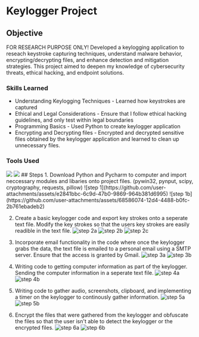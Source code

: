 # Keylogger Project

## Objective
FOR RESEARCH PURPOSE ONLY! Developed a keylogging application to reseach keystroke capturing techniques, understand malware behavior, encrypting/decrypting files, and enhance detection and mitigation strategies. This project aimed to deepen my knowledge of cybersecurity threats, ethical hacking, and endpoint solutions. 

### Skills Learned
- Understanding Keylogging Techniques - Learned how keystrokes are captured
- Ethical and Legal Considerations - Ensure that I follow ethical hacking guidelines, and only test within legal boundaries
- Programming Basics - Used Python to create keylogger application
- Encrypting and Decrypting files - Encrypted and decrypted sensitive files obtained by the keylogger application and learned to clean up unnecessary files.
### Tools Used
<img src="https://img.shields.io/badge/-Python-3776AB?&style=for-the-badge&logo=python&logoColor=white" />
<img src="https://img.shields.io/badge/-PyCharm-000000?&style=for-the-badge&logo=pycharm&logoColor=white" />
## Steps
1. Download Python and Pycharm to computer and import neccessary modules and libaries onto project files. (pywin32, pynput, scipy, cryptography, requests, pillow)
![step 1](https://github.com/user-attachments/assets/e2841bbc-6c9d-47b0-9869-964b381d6995)
![step 1b](https://github.com/user-attachments/assets/68586074-12d4-4488-b0fc-2b761ebadeb2)

2. Create a basic keylogger code and export key strokes onto a seperate text file. Modify the key strokes so that the users key strokes are easily readible in the text file. 
![step 2a](https://github.com/user-attachments/assets/2c4f3407-e199-4743-b8b7-b0ae7bf1d9ea)
![step 2b](https://github.com/user-attachments/assets/9998668e-2e3f-4079-82bc-61a1640ae728)
![step 2c](https://github.com/user-attachments/assets/1d8fcb25-a2fa-4848-ac26-56eab25d9e26)

3. Incorporate email functionality in the code where once the keylogger grabs the data, the text file is emailed to a personal email using a SMTP server. Ensure that the access is granted by Gmail. 
![step 3a](https://github.com/user-attachments/assets/cc17ccfd-958d-4493-8408-760e15649b96)
![step 3b](https://github.com/user-attachments/assets/a34ec717-0d6b-4448-8fd5-a0c74f7ecd38)

4. Writing code to getting computer information as part of the keylogger. Sending the computer information in a seperate text file.
![step 4a](https://github.com/user-attachments/assets/93ebbe5a-bed0-4757-a549-95b221b23374)
![step 4b](https://github.com/user-attachments/assets/986ceaf3-e59f-4746-8985-52b1bed29f97)

5. Writing code to gather audio, screenshots, clipboard, and implementing a timer on the keylogger to continously gather information.
![step 5a](https://github.com/user-attachments/assets/62e0d4b4-ad8c-4131-817a-112acd915670)
![step 5b](https://github.com/user-attachments/assets/4fab6a68-e13f-4a02-a207-436ce47f7323)

6. Encrypt the files that were gathered from the keylogger and obfuscate the files so that the user isn't able to detect the keylogger or the encrypted files.
![step 6a](https://github.com/user-attachments/assets/7f162394-52b3-4f93-addd-cc1ab3c1ff3d)
![step 6b](https://github.com/user-attachments/assets/2ef30e43-80d2-4270-8b3c-cbde61c24cf6)










